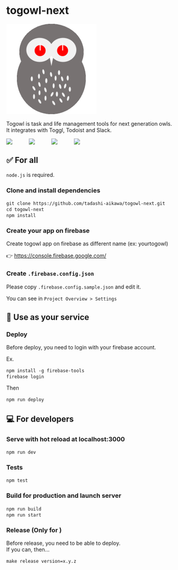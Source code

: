togowl-next
===========

<img src="./static/icon.png" width="240" />

Togowl is task and life management tools for next generation owls.  
It integrates with Toggl, Todoist and Slack.

<div style="display: flex;">
  <img src="https://cdn.svgporn.com/logos/typescript-icon.svg" width="60" />
  <img src="https://cdn.svgporn.com/logos/nuxt.svg" width="60" />
  <img src="https://cdn.svgporn.com/logos/vuetifyjs.svg" width="60" />
  <img src="https://cdn.svgporn.com/logos/firebase.svg" width="60" />
</div>


✅ For all
----------

`node.js` is required.

### Clone and install dependencies

```
git clone https://github.com/tadashi-aikawa/togowl-next.git
cd togowl-next
npm install
```

### Create your app on firebase

Create togowl app on firebase as different name (ex: yourtogowl)

👉 https://console.firebase.google.com/

### Create `.firebase.config.json`

Please copy `.firebase.config.sample.json` and edit it.

You can see in `Project Overview > Settings`


💃 Use as your service
----------------------

### Deploy

Before deploy, you need to login with your firebase account.

Ex.

```
npm install -g firebase-tools
firebase login
```

Then

```
npm run deploy
```


💻 For developers
-----------------

### Serve with hot reload at localhost:3000

```
npm run dev
```

### Tests

```
npm test
```

### Build for production and launch server

```
npm run build
npm run start
```

### Release (Only for )

Before release, you need to be able to deploy.  
If you can, then...

```
make release version=x.y.z
```
